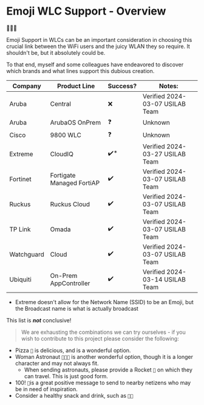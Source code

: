 # Emoji WLC Support - Overview
🤦🏽‍♂️

Emoji Support in WLCs can be an important consideration in choosing this crucial link between the WiFi users and the juicy WLAN they so require.  It shouldn't be, but it absolutely could be.

To that end, myself and some colleagues have endeavored to discover which brands and what lines support this dubious creation.

| Company    | Product Line              | Success? | Notes:                          |
| ---------- | ------------------------- | -------- | ------------------------------- |
| Aruba      | Central                   | ❌        | Verified 2024-03-07 USILAB Team |
| Aruba      | ArubaOS OnPrem            | ❓        | Unknown                         |
| Cisco      | 9800 WLC                  | ❓        | Unknown                         |
| Extreme    | CloudIQ                   | ✔️*        | Verified 2024-03-27 USILAB Team |
| Fortinet   | Fortigate Managed FortiAP | ✔️        | Verified 2024-03-07 USILAB Team |
| Ruckus     | Ruckus Cloud              | ✔️        | Verified 2024-03-07 USILAB Team |
| TP Link    | Omada                     | ✔️        | Verified 2024-03-07 USILAB Team |
| Watchguard | Cloud                     | ✔️        | Verified 2024-03-07 USILAB Team |
| Ubiquiti   | On-Prem AppController     | ✔️        | Verified 2024-03-14 USILAB Team |
* Extreme doesn't allow for the Network Name (SSID) to be an Emoji, but the Broadcast name is what is actually broadcast


This list is ***not*** conclusive!

> We are exhausting the combinations we can try ourselves - if you wish to contribute to this project please consider the following:

- Pizza `🍕` is delicious, and is a wonderful option.
- Woman Astronaut `👩🏽‍🚀` is another wonderful option, though it is a longer character and may not always fit.
  - When sending astronauts, please provide a Rocket `🚀` on which they can travel.  This is just good form.
- 100! `💯`is a great positive message to send to nearby netizens who may be in need of inspiration.
- Consider a healthy snack and drink, such as `🍆💦` 


